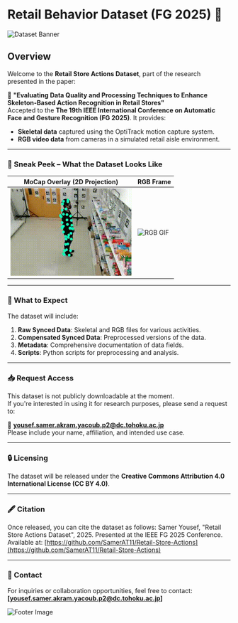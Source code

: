# Retail Behavior Dataset (FG 2025) 🚀

![Dataset Banner](https://via.placeholder.com/1000x300?text=Retail+Behavior+Dataset+Banner) <!-- Replace with your actual banner image -->

## Overview
Welcome to the **Retail Store Actions Dataset**, part of the research presented in the paper:

📄 **"Evaluating Data Quality and Processing Techniques to Enhance Skeleton-Based Action Recognition in Retail Stores"**  
Accepted to the **The 19th IEEE International Conference on Automatic Face and Gesture Recognition (FG 2025)**. It provides:
- **Skeletal data** captured using the OptiTrack motion capture system.
- **RGB video data** from cameras in a simulated retail aisle environment.

---

### 👀 Sneak Peek – What the Dataset Looks Like

| MoCap Overlay (2D Projection) | RGB Frame |
|----------------------------|------------------------|
| ![Skeletal GIF](assets/output_mocap_Compare_013_sequence_12-ezgif.com-crop.gif) | ![RGB GIF](assets/sequence_video-2.gif) |

---

### 📂 What to Expect
The dataset will include:
1. **Raw Synced Data**: Skeletal and RGB files for various activities.
2. **Compensated Synced Data**: Preprocessed versions of the data.
3. **Metadata**: Comprehensive documentation of data fields.
4. **Scripts**: Python scripts for preprocessing and analysis.

---

### 📥 Request Access
This dataset is not publicly downloadable at the moment.  
If you're interested in using it for research purposes, please send a request to:

📧 **yousef.samer.akram.yacoub.p2@dc.tohoku.ac.jp**  
Please include your name, affiliation, and intended use case.

---

### 🔒 Licensing
The dataset will be released under the **Creative Commons Attribution 4.0 International License (CC BY 4.0)**.

---

### 🖋 Citation
Once released, you can cite the dataset as follows:
Samer Yousef, "Retail Store Actions Dataset", 2025. Presented at the IEEE FG 2025 Conference.  
Available at: [https://github.com/SamerAT11/Retail-Store-Actions](https://github.com/SamerAT11/Retail-Store-Actions)


---

### 📧 Contact
For inquiries or collaboration opportunities, feel free to contact:
**[yousef.samer.akram.yacoub.p2@dc.tohoku.ac.jp]**

![Footer Image](https://via.placeholder.com/1000x100?text=Thank+you+for+your+interest!)
